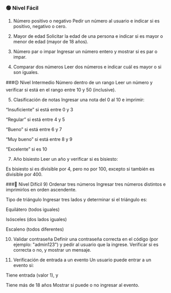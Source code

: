 ### 🟢 Nivel Fácil
1) Número positivo o negativo
Pedir un número al usuario e indicar si es positivo, negativo o cero.

2) Mayor de edad
Solicitar la edad de una persona e indicar si es mayor o menor de edad (mayor de 18 años).

3) Número par o impar
Ingresar un número entero y mostrar si es par o impar.

4) Comparar dos números
Leer dos números e indicar cuál es mayor o si son iguales.

###🟡 Nivel Intermedio
Número dentro de un rango
Leer un número y verificar si está en el rango entre 10 y 50 (inclusive).

5) Clasificación de notas
Ingresar una nota del 0 al 10 e imprimir:

“Insuficiente” si está entre 0 y 3

“Regular” si está entre 4 y 5

“Bueno” si está entre 6 y 7

“Muy bueno” si está entre 8 y 9

“Excelente” si es 10

7) Año bisiesto
Leer un año y verificar si es bisiesto:

Es bisiesto si es divisible por 4, pero no por 100, excepto si también es divisible por 400.

###🔴 Nivel Difícil
9) Ordenar tres números
Ingresar tres números distintos e imprimirlos en orden ascendente.

Tipo de triángulo
Ingresar tres lados y determinar si el triángulo es:

Equilátero (todos iguales)

Isósceles (dos lados iguales)

Escaleno (todos diferentes)

10) Validar contraseña
Definir una contraseña correcta en el código (por ejemplo: "admin123") y pedir al usuario que la ingrese. Verificar si es correcta o no, y mostrar un mensaje.

11) Verificación de entrada a un evento
Un usuario puede entrar a un evento si:

Tiene entrada (valor 1), y

Tiene más de 18 años Mostrar si puede o no ingresar al evento.
